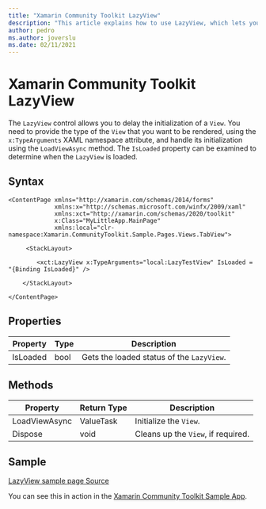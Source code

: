 ```yaml
---
title: "Xamarin Community Toolkit LazyView"
description: "This article explains how to use LazyView, which lets you delay the initialization of a View."
author: pedro
ms.author: joverslu
ms.date: 02/11/2021
---
```


# Xamarin Community Toolkit LazyView

The `LazyView` control allows you to delay the initialization of a `View`. You need to provide the type of the `View` that you want to be rendered, using the `x:TypeArguments` XAML namespace attribute, and handle its initialization using the `LoadViewAsync` method. The `IsLoaded` property can be examined to determine when the `LazyView` is loaded.

## Syntax

```xaml
<ContentPage xmlns="http://xamarin.com/schemas/2014/forms"
             xmlns:x="http://schemas.microsoft.com/winfx/2009/xaml"
             xmlns:xct="http://xamarin.com/schemas/2020/toolkit"
             x:Class="MyLittleApp.MainPage"
             xmlns:local="clr-namespace:Xamarin.CommunityToolkit.Sample.Pages.Views.TabView">

     <StackLayout>

        <xct:LazyView x:TypeArguments="local:LazyTestView" IsLoaded = "{Binding IsLoaded}" />

    </StackLayout>

</ContentPage>
```

## Properties

|Property  |Type  |Description  |
|---------|---------|---------|
| IsLoaded | bool| Gets the loaded status of the `LazyView`. |

## Methods

|Property  |Return Type  |Description  |
|---------|---------|---------|
| LoadViewAsync | ValueTask| Initialize the `View`. |
| Dispose | void | Cleans up the `View`, if required. |

## Sample

[LazyView sample page Source](https://github.com/xamarin/XamarinCommunityToolkit/blob/develop/samples/XCT.Sample/Pages/Views/TabView/LazyTabPage.xaml)

You can see this in action in the [Xamarin Community Toolkit Sample App](https://github.com/xamarin/XamarinCommunityToolkit).
